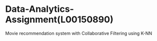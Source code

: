 # Data-Analytics-Assignment(L00150890)
Movie recommendation system with Collaborative Filtering using K-NN
